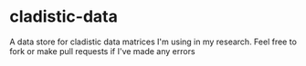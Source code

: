 cladistic-data
==============

A data store for cladistic data matrices I'm using in my research. Feel free to fork or make pull requests if I've made any errors
